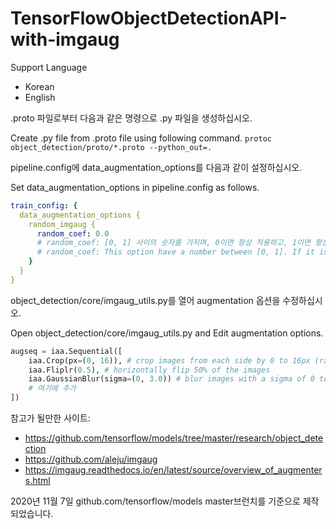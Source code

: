 # TensorFlowObjectDetectionAPI-with-imgaug

Support Language
- Korean
- English

.proto 파일로부터 다음과 같은 명령으로 .py 파일을 생성하십시오.

Create .py file from .proto file using following command.
`protoc object_detection/proto/*.proto --python_out=.`

pipeline.config에 data_augmentation_options를 다음과 같이 설정하십시오.

Set data_augmentation_options in pipeline.config as follows.
```yaml
train_config: {
  data_augmentation_options {
    random_imgaug {
      random_coef: 0.0
      # random_coef: [0, 1] 사이의 숫자를 가지며, 0이면 항상 적용하고, 1이면 항상 원본 이미지를 사용합니다. 이 옵션은 선택이므로 지워도 되며, 기본값은 0.0입니다.
      # random_coef: This option have a number between [0, 1]. If it is 0, augmented image is always used. If it is 1, original image is always used. It can be deleted. default: 0.0
    }
  }
}
```

object_detection/core/imgaug_utils.py를 열어 augmentation 옵션을 수정하십시오.

Open object_detection/core/imgaug_utils.py and Edit augmentation options.

```python
augseq = iaa.Sequential([
    iaa.Crop(px=(0, 16)), # crop images from each side by 0 to 16px (randomly chosen)
    iaa.Fliplr(0.5), # horizontally flip 50% of the images
    iaa.GaussianBlur(sigma=(0, 3.0)) # blur images with a sigma of 0 to 3.0
    # 여기에 추가
])
```

참고가 될만한 사이트:
- https://github.com/tensorflow/models/tree/master/research/object_detection
- https://github.com/aleju/imgaug
- https://imgaug.readthedocs.io/en/latest/source/overview_of_augmenters.html

2020년 11월 7일 github.com/tensorflow/models master브런치를 기준으로 제작되었습니다.
